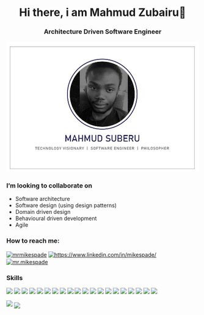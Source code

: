 <h1 align="center">Hi there, i am Mahmud Zubairu👋</h1> 
<h3 align="center">Architecture Driven Software Engineer</h3>
<p align="center" style="margin-bottom: 0;"><img src="https://github.com/merhmood/merhmood/blob/main/GITHUB-BANNER.png?raw=true"></p>

<h3>I’m looking to collaborate on</h3>
<ul>
<li>Software architecture</li>
<li>Software design (using design patterns)</li>
<li>Domain driven design</li>
<li>Behavioural driven development</li></li>
<li>Agile</li>
</ul>

<h3 align="left">How to reach me:</h3>
<p align="left">
<a href="https://twitter.com/merh_mood" target="_blank"><img align="center" src="https://raw.githubusercontent.com/rahuldkjain/github-profile-readme-generator/master/src/images/icons/Social/twitter.svg" alt="mrmikespade" height="30" width="40" /></a>
<a href="https://www.linkedin.com/in/mahmud-suberu-684020235/" target="_blank"><img align="center" src="https://raw.githubusercontent.com/rahuldkjain/github-profile-readme-generator/master/src/images/icons/Social/linked-in-alt.svg" alt="https://www.linkedin.com/in/mikespade/" height="30" width="40" /></a>
<a href="https://www.instagram.com/merh_mood/" target="_blank"><img align="center" src="https://raw.githubusercontent.com/rahuldkjain/github-profile-readme-generator/master/src/images/icons/Social/instagram.svg" alt="mr.mikespade" height="30" width="40" /></a>
</p>

<h3>Skills</h3>
<p>
<img src="https://img.shields.io/badge/react-%2320232a.svg?style=for-the-badge&logo=react&logoColor=%2361DAFB"> <img src="https://img.shields.io/badge/redux-%23593d88.svg?style=for-the-badge&logo=redux&logoColor=white"> <img src="https://img.shields.io/badge/redux-%23593d88.svg?style=for-the-badge&logo=redux&logoColor=white"> <img src="https://img.shields.io/badge/node.js-6DA55F?style=for-the-badge&logo=node.js&logoColor=white"> <img src="https://img.shields.io/badge/express.js-%23404d59.svg?style=for-the-badge&logo=express&logoColor=%2361DAFB"> <img src="https://img.shields.io/badge/SASS-hotpink.svg?style=for-the-badge&logo=SASS&logoColor=white"> <img src="https://img.shields.io/badge/vuejs-%2335495e.svg?style=for-the-badge&logo=vuedotjs&logoColor=%234FC08D"> <img src="https://img.shields.io/badge/JWT-black?style=for-the-badge&logo=JSON%20web%20tokens"> <img src="https://img.shields.io/badge/JWT-black?style=for-the-badge&logo=JSON%20web%20tokens"> <img src="https://img.shields.io/badge/nestjs-%23E0234E.svg?style=for-the-badge&logo=nestjs&logoColor=white"> <img src="https://img.shields.io/badge/typescript-%23007ACC.svg?style=for-the-badge&logo=typescript&logoColor=white"> <img src="https://img.shields.io/badge/c++-%2300599C.svg?style=for-the-badge&logo=c%2B%2B&logoColor=white"> <img src="https://img.shields.io/badge/docker-%230db7ed.svg?style=for-the-badge&logo=docker&logoColor=white"> <img src="https://img.shields.io/badge/github%20actions-%232671E5.svg?style=for-the-badge&logo=githubactions&logoColor=white"> <img src="https://img.shields.io/badge/jenkins-%232C5263.svg?style=for-the-badge&logo=jenkins&logoColor=white">  <img src="https://img.shields.io/badge/-mocha-%238D6748?style=for-the-badge&logo=mocha&logoColor=white">  <img src="https://img.shields.io/badge/-jest-%23C21325?style=for-the-badge&logo=jest&logoColor=white">  <img src="https://img.shields.io/badge/MongoDB-%234ea94b.svg?style=for-the-badge&logo=mongodb&logoColor=white">  <img src="https://img.shields.io/badge/postgres-%23316192.svg?style=for-the-badge&logo=postgresql&logoColor=white">   <img src="https://img.shields.io/badge/AWS-%23FF9900.svg?style=for-the-badge&logo=amazon-aws&logoColor=white">
</p>

<img src="https://github-readme-stats.vercel.app/api?username=merhmood&show_icons=true">
<img align="center" src="https://github-readme-streak-stats.herokuapp.com/?user=merhmood"/>

<!--
**merhmood/merhmood** is a ✨ _special_ ✨ repository because its `README.md` (this file) appears on your GitHub profile.

Here are some ideas to get you started:

- 🔭 I’m currently working on ...
- 🌱 I’m currently learning ...
- 👯 I’m looking to collaborate on ...
- 🤔 I’m looking for help with ...
- 💬 Ask me about ...
- 📫 How to reach me: ...
- 😄 Pronouns: ...
- ⚡ Fun fact: ...
-->
